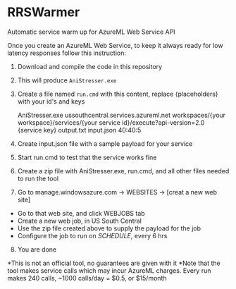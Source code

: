 # RRSWarmer
Automatic service warm up for AzureML Web Service API 

Once you create an AzureML Web Service, to keep it always ready for low latency responses follow this instruction:

1) Download and compile the code in this repository

2) This will produce `AniStresser.exe` 

3) Create a file named `run.cmd` with this content, replace {placeholders} with your id's and keys

	AniStresser.exe ussouthcentral.services.azureml.net workspaces/{your workspace}/services/{your service id}/execute?api-version=2.0 {service key} output.txt input.json 40:40:5
	
4) Create input.json file with a sample payload for your service

5) Start run.cmd to test that the service works fine

6) Create a zip file with AniStresser.exe, run.cmd, and all other files needed to run the tool

7) Go to manage.windowsazure.com -> WEBSITES -> [creat a new web site]
* Go to that web site, and click WEBJOBS tab
* Create a new web job, in US South Central
* Use the zip file created above to supply the payload for the job
* Configure the job to run on *SCHEDULE*, every 6 hrs
	
  
8) You are done

*This is not an official tool, no guarantees are given with it
*Note that the tool makes service calls which may incur AzureML charges. Every run makes 240 calls, ~1000 calls/day = $0.5, or $15/month
   

